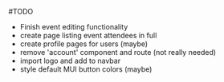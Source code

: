 #TODO
- Finish event editing functionality
- create page listing event attendees in full
- create profile pages for users (maybe)
- remove 'account' component and route (not really needed)
- import logo and add to navbar
- style default MUI button colors (maybe)